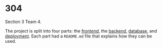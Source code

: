 # 304

Section 3 Team 4.

The project is split into four parts: the [frontend](./frontend-dev), the
[backend](./backend), [database](./database), and [deployment](./deploy). Each
part had a `README.md` file that explains how they can be used.
